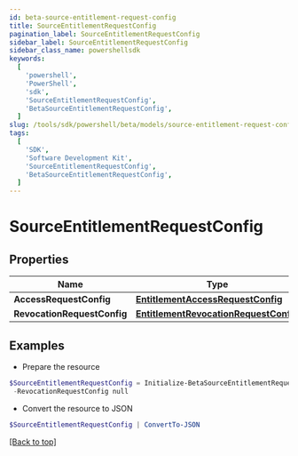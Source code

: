 ```yaml
---
id: beta-source-entitlement-request-config
title: SourceEntitlementRequestConfig
pagination_label: SourceEntitlementRequestConfig
sidebar_label: SourceEntitlementRequestConfig
sidebar_class_name: powershellsdk
keywords:
  [
    'powershell',
    'PowerShell',
    'sdk',
    'SourceEntitlementRequestConfig',
    'BetaSourceEntitlementRequestConfig',
  ]
slug: /tools/sdk/powershell/beta/models/source-entitlement-request-config
tags:
  [
    'SDK',
    'Software Development Kit',
    'SourceEntitlementRequestConfig',
    'BetaSourceEntitlementRequestConfig',
  ]
---
```


# SourceEntitlementRequestConfig

## Properties

| Name | Type | Description | Notes |
| --- | --- | --- | --- |
| **AccessRequestConfig** | [**EntitlementAccessRequestConfig**](entitlement-access-request-config) |  | [optional] |
| **RevocationRequestConfig** | [**EntitlementRevocationRequestConfig**](entitlement-revocation-request-config) |  | [optional] |

## Examples

- Prepare the resource

```powershell
$SourceEntitlementRequestConfig = Initialize-BetaSourceEntitlementRequestConfig  -AccessRequestConfig null `
 -RevocationRequestConfig null
```

- Convert the resource to JSON

```powershell
$SourceEntitlementRequestConfig | ConvertTo-JSON
```

[[Back to top]](#)

